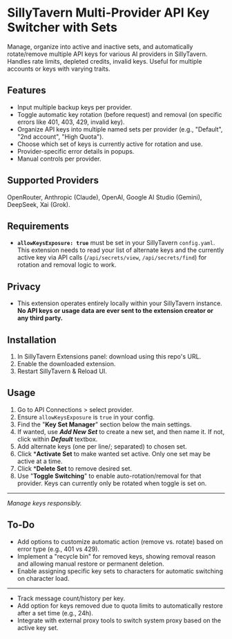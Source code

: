 # SillyTavern Multi-Provider API Key Switcher with Sets

Manage, organize into active and inactive sets, and automatically rotate/remove multiple API keys for various AI providers in SillyTavern. Handles rate limits, depleted credits, invalid keys. Useful for multiple accounts or keys with varying traits.

## Features
*   Input multiple backup keys per provider.
*   Toggle automatic key rotation (before request) and removal (on specific errors like 401, 403, 429, invalid key).
*   Organize API keys into multiple named sets per provider (e.g., "Default", "2nd account", "High Quota").
*   Choose which set of keys is currently active for rotation and use.
*   Provider-specific error details in popups.
*   Manual controls per provider.

## Supported Providers

OpenRouter, Anthropic (Claude), OpenAI, Google AI Studio (Gemini), DeepSeek, Xai (Grok).

## Requirements

*   **`allowKeysExposure: true`** must be set in your SillyTavern `config.yaml`. This extension needs to read your list of alternate keys and the currently active key via API calls (`/api/secrets/view`, `/api/secrets/find`) for rotation and removal logic to work.

## Privacy

*   This extension operates entirely locally within your SillyTavern instance. **No API keys or usage data are ever sent to the extension creator or any third party.**

## Installation

1.  In SillyTavern Extensions panel: download using this repo's URL.
2.  Enable the downloaded extension.
3.  Restart SillyTavern & Reload UI.

## Usage

1.  Go to API Connections > select provider.
2.  Ensure `allowKeysExposure` is `true` in your config.
3.  Find the "**Key Set Manager**" section below the main settings.
4.  If wanted, use ***Add New Set*** to create a new set, and then name it. If not, click within ***Default*** textbox.  
4.  Add alternate keys (one per line/; separated) to chosen set.
5.  Click ***Activate Set** to make wanted set active. Only one set may be active at a time. 
6.  Click ***Delete Set** to remove desired set.
7.  Use "**Toggle Switching**" to enable auto-rotation/removal for that provider. Keys can currently only be rotated when toggle is set on. 

---

*Manage keys responsibly.*

## To-Do
* Add options to customize automatic action (remove vs. rotate) based on error type (e.g., 401 vs 429).
* Implement a "recycle bin" for removed keys, showing removal reason and allowing manual restore or permanent deletion.
* Enable assigning specific key sets to characters for automatic switching on character load.
-------------------------------------------------------------------------------------------------------------------------
* Track message count/history per key.
* Add option for keys removed due to quota limits to automatically restore after a set time (e.g., 24h).
* Integrate with external proxy tools to switch system proxy based on the active key set.
